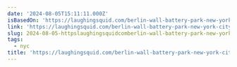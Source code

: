 ```yaml
---
date: '2024-08-05T15:11:11.000Z'
isBasedOn: 'https://laughingsquid.com/berlin-wall-battery-park-new-york-city/'
link: 'https://laughingsquid.com/berlin-wall-battery-park-new-york-city/'
slug: 2024-08-05-httpslaughingsquidcomberlin-wall-battery-park-new-york-city
tags:
  - nyc
title: 'https://laughingsquid.com/berlin-wall-battery-park-new-york-city/'
---
```

 
